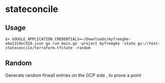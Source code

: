 # stateconcile


## Usage
```
$> GOOGLE_APPLICATION_CREDENTIALS=~/Downloads/myfreegke-a9a1319ec918.json go run main.go -project myfreegke -state gs://test-stateconcile/terraform.tfstate -random
```

## Random
Generats random firwall entries on the GCP side , to prove a point
